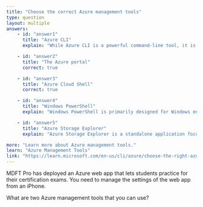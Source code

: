 ```yaml
---
title: "Choose the correct Azure management tools"
type: question
layout: multiple
answers:
    - id: "answer1"
      title: "Azure CLI"
      explain: "While Azure CLI is a powerful command-line tool, it is not optimized for mobile device usage and would be impractical to use on an iPhone."

    - id: "answer2"
      title: "The Azure portal"
      correct: true

    - id: "answer3"
      title: "Azure Cloud Shell"
      correct: true

    - id: "answer4"
      title: "Windows PowerShell"
      explain: "Windows PowerShell is primarily designed for Windows environments and is not suitable for managing Azure resources directly from an iPhone."

    - id: "answer5"
      title: "Azure Storage Explorer"
      explain: "Azure Storage Explorer is a standalone application focused on storage management and is not available as a mobile solution for iPhone."

more: "Learn more about Azure management tools."
learn: "Azure Management Tools"
link: "https://learn.microsoft.com/en-us/cli/azure/choose-the-right-azure-command-line-tool"
---
```


MDFT Pro has deployed an Azure web app that lets students practice for their certification exams. You need to manage the settings of the web app from an iPhone. 

What are two Azure management tools that you can use?
